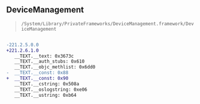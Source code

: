## DeviceManagement

> `/System/Library/PrivateFrameworks/DeviceManagement.framework/DeviceManagement`

```diff

-221.2.5.0.0
+221.2.6.1.0
   __TEXT.__text: 0x3673c
   __TEXT.__auth_stubs: 0x610
   __TEXT.__objc_methlist: 0x6dd0
-  __TEXT.__const: 0x88
+  __TEXT.__const: 0x90
   __TEXT.__cstring: 0x508a
   __TEXT.__oslogstring: 0xe06
   __TEXT.__ustring: 0xb64

```
